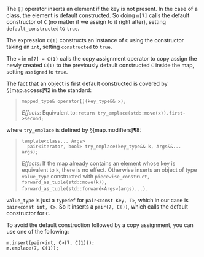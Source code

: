 The `[]` operator inserts an element if the key is not present. In the case of a class, the element is default constructed. So doing `m[7]` calls the default constructor of `C` (no matter if we assign to it right after), setting  `default_constructed` to `true`.

The expression `C(1)` constructs an instance of `C` using the constructor taking an `int`, setting `constructed` to `true`.

The `=` in `m[7] = C(1)` calls the copy assignment operator to copy assign the newly created `C(1)` to the previously default constructed `C` inside the map, setting `assigned` to `true`.

The fact that an object is first default constructed is covered by §[map.access]¶2 in the standard:

> ```
> mapped_type& operator[](key_type&& x);
> ```
>
> *Effects*: Equivalent to: `return try_emplace(std::move(x)).first->second;`

where `try_emplace` is defined by §[map.modifiers]¶8:

> ```
> template<class... Args>
>   pair<iterator, bool> try_emplace(key_type&& k, Args&&... args);
> ```
>
> *Effects*: If the map already contains an element whose key is equivalent to `k`, there is no effect. Otherwise inserts an object of type `value_type` constructed with `piecewise_construct, forward_as_tuple(std::move(k)), forward_as_tuple(std::forward<Args>(args)...)`.

`value_type` is just a `typedef` for `pair<const Key, T>`, which in our case is `pair<const int, C>`. So it inserts a `pair(7, C())`, which calls the default constructor for `C`.

To avoid the default construction followed by a copy assignment, you can use one of the following:

```
m.insert(pair<int, C>(7, C(1)));
m.emplace(7, C(1));
```